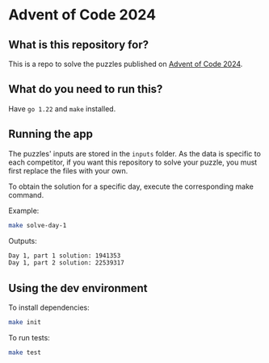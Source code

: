 # Advent of Code 2024

## What is this repository for?

This is a repo to solve the puzzles published on [Advent of Code 2024](https://adventofcode.com/2024).

## What do you need to run this?

Have `go 1.22` and `make` installed.

## Running the app 

The puzzles' inputs are stored in the `inputs` folder. As the data is specific to each competitor, if you want this repository to solve your puzzle, you must first replace the files with your own.

To obtain the solution for a specific day, execute the corresponding make command.

Example:

```sh
make solve-day-1 
```

Outputs:

```sh
Day 1, part 1 solution: 1941353
Day 1, part 2 solution: 22539317
```

## Using the dev environment

To install dependencies:

```sh
make init
```

To run tests:

```sh
make test
```

